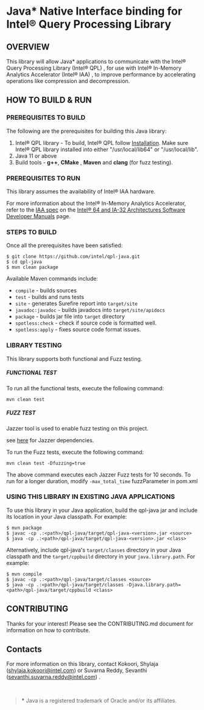 <!-------------------------------------
Copyright (C) 2023 Intel Corporation
SPDX-License-Identifier: MIT
--------------------------------------->

# Java* Native Interface binding for Intel® Query Processing Library #

## OVERVIEW ##
This library will allow Java* applications to communicate with the Intel® Query Processing Library (Intel® QPL) , for use with Intel® In-Memory Analytics Accelerator (Intel® IAA) , to improve performance by accelerating operations like compression and decompression.

## HOW TO BUILD & RUN ##

### PREREQUISITES TO BUILD ###
The following are the prerequisites for building this Java library:

1. Intel® QPL library - To build, Intel® QPL follow [Installation](https://intel.github.io/qpl/documentation/get_started_docs/installation.html).
   Make sure Intel® QPL library installed into either "/usr/local/lib64" or "/usr/local/lib".
2. Java 11 or above
3. Build tools - **g++**, **CMake** , **Maven** and **clang** (for fuzz testing).


### PREREQUISITES TO RUN ###
This library assumes the availability of Intel® IAA hardware.

For more information about the Intel&reg; In-Memory Analytics Accelerator, refer to the [IAA spec](https://cdrdv2.intel.com/v1/dl/getContent/721858) on the [Intel&reg; 64 and IA-32 Architectures Software Developer Manuals](https://www.intel.com/content/www/us/en/developer/articles/technical/intel-sdm.html) page.

### STEPS TO BUILD ###
Once all the prerequisites have been satisfied:
   ```
   $ git clone https://github.com/intel/qpl-java.git
   $ cd qpl-java
   $ mvn clean package
   ```

Available Maven commands include:

- `compile` - builds sources
- `test` - builds and runs tests
- `site` - generates Surefire report into ```target/site```
- `javadoc:javadoc` - builds javadocs into ```target/site/apidocs```
- `package` - builds jar file into ```target``` directory
- `spotless:check` - check if source code is formatted well.
- `spotless:apply` - fixes source code format issues.


### LIBRARY TESTING ###
This library supports both functional and Fuzz testing.

##### FUNCTIONAL TEST #####
To run all the functional tests, execute the following command:
```
mvn clean test
```
##### FUZZ TEST #####
Jazzer tool is used to enable fuzz testing on this project.

see [here](https://github.com/CodeIntelligenceTesting/jazzer/blob/main/CONTRIBUTING.md) for Jazzer dependencies.


To run the Fuzz tests, execute the following command:
```
mvn clean test -Dfuzzing=true
```
The above command executes each Jazzer Fuzz tests for 10 seconds.
To run for a longer duration, modify ```-max_total_time``` fuzzParameter in pom.xml
### USING THIS LIBRARY IN EXISTING JAVA APPLICATIONS ###
To use this library in your Java application, build the qpl-java jar and include
its location in your Java classpath.  For example:
   ```
   $ mvn package
   $ javac -cp .:<path>/qpl-java/target/qpl-java-<version>.jar <source>
   $ java -cp .:<path>/qpl-java/target/qpl-java-<version>.jar <class>
   ```

Alternatively, include qpl-java's `target/classes` directory in your Java classpath and the
`target/cppbuild` directory in your `java.library.path`.  For example:
   ```
   $ mvn compile
   $ javac -cp .:<path>/qpl-java/target/classes <source>
   $ java -cp .:<path>/qpl-java/target/classes -Djava.library.path=<path>/qpl-java/target/cppbuild <class>
   ```
## CONTRIBUTING ##
Thanks for your interest! Please see the CONTRIBUTING.md document for information on how to contribute.
## Contacts ##
For more information on this library, contact Kokoori, Shylaja (shylaja.kokoori@intel.com) or Suvarna Reddy, Sevanthi (sevanthi.suvarna.reddy@intel.com) .

&nbsp;

><b id="f1">*</b> Java is a registered trademark of Oracle and/or its affiliates.